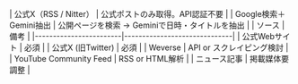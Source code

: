| 公式X（RSS / Nitter） | 公式ポストのみ取得。API認証不要 |
| Google検索＋Gemini抽出 | 公開ページを検索 → Geminiで日時・タイトルを抽出 |
| ソース                 | 備考                         |
|------------------------|------------------------------|
| 公式Webサイト          | 必須                         |
| 公式X (旧Twitter)      | 必須                         |
| Weverse                | API or スクレイピング検討    |
| YouTube Community Feed | RSS or HTML解析             |
| ニュース記事            | 掲載媒体要調整               |


